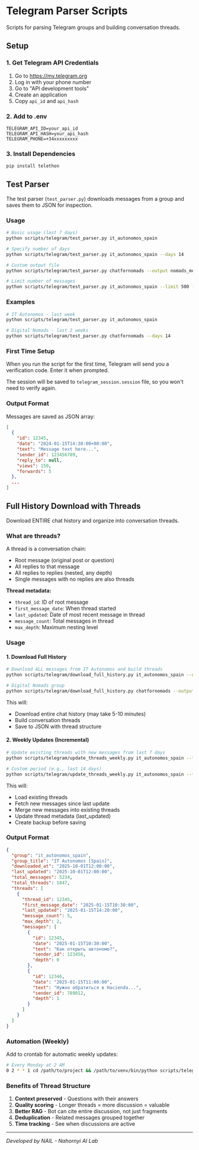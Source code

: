 # Telegram Parser Scripts

Scripts for parsing Telegram groups and building conversation threads.

## Setup

### 1. Get Telegram API Credentials

1. Go to https://my.telegram.org
2. Log in with your phone number
3. Go to "API development tools"
4. Create an application
5. Copy `api_id` and `api_hash`

### 2. Add to .env

```env
TELEGRAM_API_ID=your_api_id
TELEGRAM_API_HASH=your_api_hash
TELEGRAM_PHONE=+34xxxxxxxxx
```

### 3. Install Dependencies

```bash
pip install telethon
```

## Test Parser

The test parser (`test_parser.py`) downloads messages from a group and saves them to JSON for inspection.

### Usage

```bash
# Basic usage (last 7 days)
python scripts/telegram/test_parser.py it_autonomos_spain

# Specify number of days
python scripts/telegram/test_parser.py it_autonomos_spain --days 14

# Custom output file
python scripts/telegram/test_parser.py chatfornomads --output nomads_messages.json

# Limit number of messages
python scripts/telegram/test_parser.py it_autonomos_spain --limit 500 --days 7
```

### Examples

```bash
# IT Autonomos - last week
python scripts/telegram/test_parser.py it_autonomos_spain

# Digital Nomads - last 2 weeks
python scripts/telegram/test_parser.py chatfornomads --days 14
```

### First Time Setup

When you run the script for the first time, Telegram will send you a verification code. Enter it when prompted.

The session will be saved to `telegram_session.session` file, so you won't need to verify again.

### Output Format

Messages are saved as JSON array:

```json
[
  {
    "id": 12345,
    "date": "2024-01-15T14:30:00+00:00",
    "text": "Message text here...",
    "sender_id": 123456789,
    "reply_to": null,
    "views": 150,
    "forwards": 5
  },
  ...
]
```

## Full History Download with Threads

Download ENTIRE chat history and organize into conversation threads.

### What are threads?

A thread is a conversation chain:
- Root message (original post or question)
- All replies to that message
- All replies to replies (nested, any depth)
- Single messages with no replies are also threads

**Thread metadata:**
- `thread_id`: ID of root message
- `first_message_date`: When thread started
- `last_updated`: Date of most recent message in thread
- `message_count`: Total messages in thread
- `max_depth`: Maximum nesting level

### Usage

#### 1. Download Full History

```bash
# Download ALL messages from IT Autonomos and build threads
python scripts/telegram/download_full_history.py it_autonomos_spain --output it_threads.json

# Digital Nomads group
python scripts/telegram/download_full_history.py chatfornomads --output nomads_threads.json
```

This will:
- Download entire chat history (may take 5-10 minutes)
- Build conversation threads
- Save to JSON with thread structure

#### 2. Weekly Updates (Incremental)

```bash
# Update existing threads with new messages from last 7 days
python scripts/telegram/update_threads_weekly.py it_autonomos_spain --file it_threads.json

# Custom period (e.g., last 14 days)
python scripts/telegram/update_threads_weekly.py it_autonomos_spain --file it_threads.json --days 14
```

This will:
- Load existing threads
- Fetch new messages since last update
- Merge new messages into existing threads
- Update thread metadata (last_updated)
- Create backup before saving

### Output Format

```json
{
  "group": "it_autonomos_spain",
  "group_title": "IT Autonomos [Spain]",
  "downloaded_at": "2025-10-01T12:00:00",
  "last_updated": "2025-10-01T12:00:00",
  "total_messages": 5234,
  "total_threads": 1847,
  "threads": [
    {
      "thread_id": 12345,
      "first_message_date": "2025-01-15T10:30:00",
      "last_updated": "2025-01-15T14:20:00",
      "message_count": 5,
      "max_depth": 2,
      "messages": [
        {
          "id": 12345,
          "date": "2025-01-15T10:30:00",
          "text": "Как открыть автономо?",
          "sender_id": 123456,
          "depth": 0
        },
        {
          "id": 12346,
          "date": "2025-01-15T11:00:00",
          "text": "Нужно обратиться в Hacienda...",
          "sender_id": 789012,
          "depth": 1
        }
      ]
    }
  ]
}
```

### Automation (Weekly)

Add to crontab for automatic weekly updates:

```bash
# Every Monday at 2 AM
0 2 * * 1 cd /path/to/project && /path/to/venv/bin/python scripts/telegram/update_threads_weekly.py it_autonomos_spain --file data/it_threads.json
```

### Benefits of Thread Structure

1. **Context preserved** - Questions with their answers
2. **Quality scoring** - Longer threads = more discussion = valuable
3. **Better RAG** - Bot can cite entire discussion, not just fragments
4. **Deduplication** - Related messages grouped together
5. **Time tracking** - See when discussions are active

---

*Developed by NAIL - Nahornyi AI Lab*

